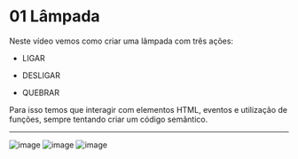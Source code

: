 # 01 Lâmpada

Neste  vídeo vemos como criar uma lâmpada com três ações:

+ LIGAR 
- DESLIGAR 
+ QUEBRAR


Para isso temos que interagir com elementos HTML, eventos e utilização de funções, sempre tentando criar um código semântico.


_________________________________________________________________________________________________________________________________________________________________________


![image](https://user-images.githubusercontent.com/98665329/220420186-9e21ee3f-ff25-445d-9109-6b345157cb2b.png)
![image](https://user-images.githubusercontent.com/98665329/220419961-74d9ed23-ee28-42a2-89c5-c4799b7e908f.png)
![image](https://user-images.githubusercontent.com/98665329/220420033-9280520a-de17-4e2e-aad2-19e8fc158069.png)

